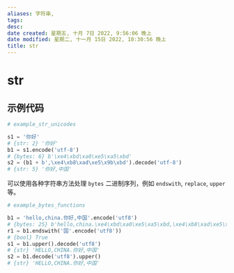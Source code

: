 ```yaml
---
aliases: 字符串,
tags: 
desc: 
date created: 星期五, 十月 7日 2022, 9:56:06 晚上
date modified: 星期二, 十一月 15日 2022, 10:30:56 晚上
title: str
---
```


# str

## 示例代码

```Python
# example_str_unicodes

s1 = '你好'
# {str: 2} '你好'
b1 = s1.encode('utf-8')
# {bytes: 6} b'\xe4\xbd\xa0\xe5\xa5\xbd'
s2 = (b1 + b',\xe4\xb8\xad\xe5\x9b\xbd').decode('utf-8')
# {str: 5} '你好,中国'
```

可以使用各种字符串方法处理 `bytes` 二进制序列，例如 `endswith`, `replace`, `upper` 等。

```Python
# example_bytes_functions

b1 = 'hello,china.你好,中国'.encode('utf8')
# {bytes: 25} b'hello,china.\xe4\xbd\xa0\xe5\xa5\xbd,\xe4\xb8\xad\xe5\x9b\xbd'
r1 = b1.endswith('国'.encode('utf8'))
# {bool} True
s1 = b1.upper().decode('utf8')
# {str} 'HELLO,CHINA.你好,中国'
s2 = b1.decode('utf8').upper()
# {str} 'HELLO,CHINA.你好,中国'
```
